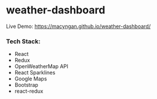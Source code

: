 # weather-dashboard

Live Demo:
https://macyngan.github.io/weather-dashboard/

### Tech Stack:
* React
* Redux
* OpenWeatherMap API
* React Sparklines
* Google Maps
* Bootstrap
* react-redux
